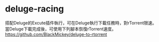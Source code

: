 # deluge-racing
搭配Deluge的Excute插件執行，可在Deluge執行下載任務時，對rTorrent限速。
當Deluge下載完成後，可使用下列腳本恢復rTorrent速度。
https://github.com/BlackMickey/deluge-to-rtorrent
